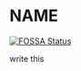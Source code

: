 # NAME
[![FOSSA Status](https://app.fossa.io/api/projects/git%2Bgithub.com%2Fphiloserf%2Fproject.svg?type=shield)](https://app.fossa.io/projects/git%2Bgithub.com%2Fphiloserf%2Fproject?ref=badge_shield)


write this

